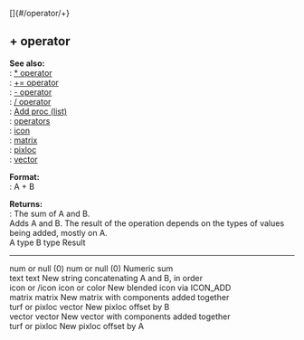 []{#/operator/+}    
## + operator    
**See also:**    
:   [\* operator](ref/operator/*)    
:   [+= operator](ref/operator/+=)    
:   [- operator](ref/operator/-)    
:   [/ operator](ref/operator//)    
:   [Add proc (list)](ref/list/proc/Add)    
:   [operators](ref/operator)    
:   [icon](ref/icon)    
:   [matrix](ref/matrix)    
:   [pixloc](ref/pixloc)    
:   [vector](ref/vector)    
<!-- -->    
**Format:**    
:   A + B    
<!-- -->    
**Returns:**    
:   The sum of A and B.    
Adds A and B. The result of the operation depends on the types of values    
being added, mostly on A.    
  A type            B type            Result    
  ----------------- ----------------- --------------------------------------------    
  num or null (0)   num or null (0)   Numeric sum    
  text              text              New string concatenating A and B, in order    
  icon or /icon     icon or color     New blended icon via ICON_ADD    
  matrix            matrix            New matrix with components added together    
  turf or pixloc    vector            New pixloc offset by B    
  vector            vector            New vector with components added together    
                    turf or pixloc    New pixloc offset by A  
